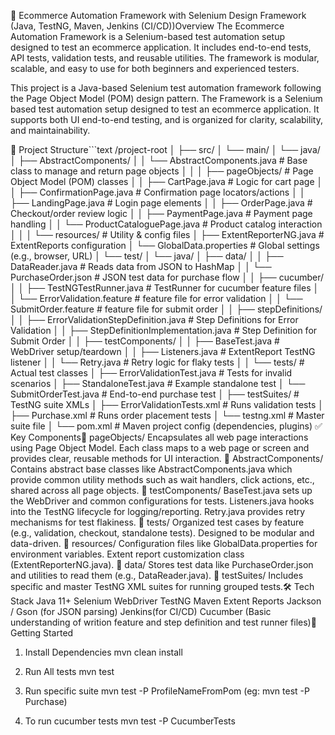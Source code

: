 🧪 Ecommerce Automation Framework with Selenium Design Framework (Java, TestNG, Maven, Jenkins (CI/CD))Overview The Ecommerce Automation Framework is a Selenium-based test automation setup designed to test an ecommerce application. It includes end-to-end tests, API tests, validation tests, and reusable utilities. The framework is modular, scalable, and easy to use for both beginners and experienced testers.

This project is a Java-based Selenium test automation framework following the Page Object Model (POM) design pattern. The Framework is a Selenium based test automation setup designed to test an ecommerce application. It supports both UI end-to-end testing, and is organized for clarity, scalability, and maintainability.

📁 Project Structure```text
/project-root
│
├── src/
│   └── main/
│       └── java/
│           ├── AbstractComponents/
│           │   └── AbstractComponents.java              # Base class to manage and return page objects
│           │
│           ├── pageObjects/                             # Page Object Model (POM) classes
│           │   ├── CartPage.java                         # Logic for cart page
│           │   ├── ConfirmationPage.java                 # Confirmation page locators/actions
│           │   ├── LandingPage.java                      # Login page elements
│           │   ├── OrderPage.java                        # Checkout/order review logic
│           │   ├── PaymentPage.java                      # Payment page handling
│           │   └── ProductCataloguePage.java             # Product catalog interaction
│           │
│           └── resources/                               # Utility & config files
│               ├── ExtentReporterNG.java                # ExtentReports configuration
│               └── GlobalData.properties                # Global settings (e.g., browser, URL)
│   └── test/
│       └── java/
│           ├── data/
│           │   ├── DataReader.java                      # Reads data from JSON to HashMap
│           │   └── PurchaseOrder.json                   # JSON test data for purchase flow
│
│           ├── cucumber/
│           │   ├── TestNGTestRunner.java                # TestRunner for cucumber feature files
│           │   └── ErrorValidation.feature              # feature file for error validation
│           │   └── SubmitOrder.feature                  # feature file for submit order
│
│           ├── stepDefinitions/
│           │   ├── ErrorValidationStepDefinition.java    # Step Definitions for Error Validation
│           │   ├── StepDefinitionImplementation.java     # Step Definition for Submit Order
│
│           ├── testComponents/
│           │   ├── BaseTest.java                        # WebDriver setup/teardown
│           │   ├── Listeners.java                       # ExtentReport TestNG listener
│           │   └── Retry.java                           # Retry logic for flaky tests
│
│           └── tests/                                   # Actual test classes
│               ├── ErrorValidationTest.java             # Tests for invalid scenarios
│               ├── StandaloneTest.java                  # Example standalone test
│               └── SubmitOrderTest.java                 # End-to-end purchase test
│
├── testSuites/                                          # TestNG suite XMLs
│   ├── ErrorValidationTests.xml                         # Runs validation tests
│   ├── Purchase.xml                                     # Runs order placement tests
│   └── testng.xml                                       # Master suite file
│
└── pom.xml                                              # Maven project config (dependencies, plugins)
✅ Key Components🔹 pageObjects/
Encapsulates all web page interactions using Page Object Model.
Each class maps to a web page or screen and provides clear, reusable methods for UI interaction.
🔹 AbstractComponents/
Contains abstract base classes like AbstractComponents.java which provide common utility methods such as wait handlers, click actions, etc., shared across all page objects.
🔹 testComponents/
BaseTest.java sets up the WebDriver and common configurations for tests.
Listeners.java hooks into the TestNG lifecycle for logging/reporting.
Retry.java provides retry mechanisms for test flakiness.
🔹 tests/
Organized test cases by feature (e.g., validation, checkout, standalone tests).
Designed to be modular and data-driven.
🔹 resources/
Configuration files like GlobalData.properties for environment variables.
Extent report customization class (ExtentReporterNG.java).
🔹 data/
Stores test data like PurchaseOrder.json and utilities to read them (e.g., DataReader.java).
🔹 testSuites/
Includes specific and master TestNG XML suites for running grouped tests.🛠 Tech Stack
Java 11+
Selenium WebDriver
TestNG
Maven
Extent Reports
Jackson / Gson (for JSON parsing)
Jenkins(for CI/CD)
Cucumber (Basic understanding of writion feature and step definition and test runner files)🚀 Getting Started
1. Install Dependencies
mvn clean install

2. Run All tests
mvn test

3. Run specific suite
mvn test -P ProfileNameFromPom (eg: mvn test -P Purchase)

4. To run cucumber tests
mvn test -P CucumberTests